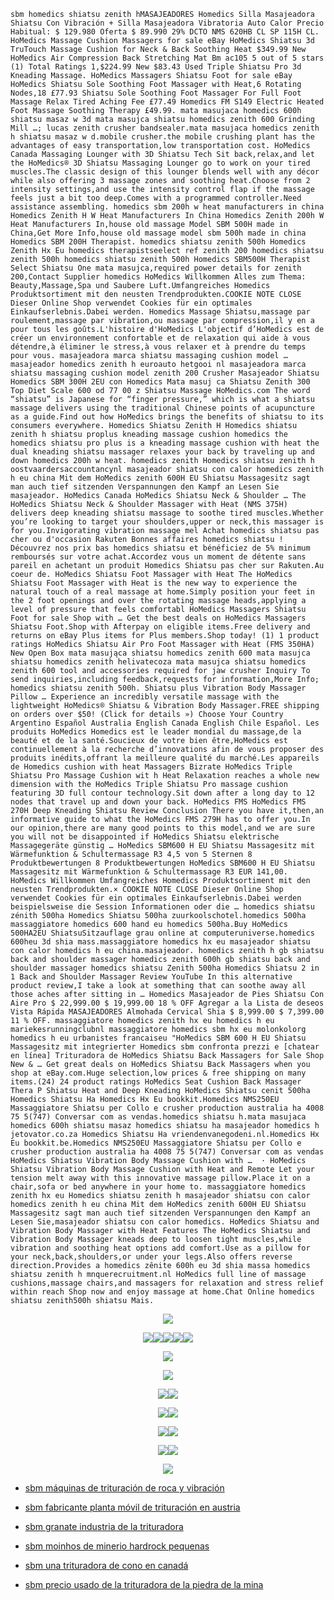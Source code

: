 
```
sbm homedics shiatsu zenith hMASAJEADORES Homedics Silla Masajeadora Shiatsu Con Vibración + Silla Masajeadora Vibratoria Auto Calor Precio Habitual: $ 129.980 Oferta $ 89.990 29% DCTO NMS 620HB CL SP 115H CL. HoMedics Massage Cushion Massagers for sale eBay HoMedics Shiatsu 3d TruTouch Massage Cushion for Neck & Back Soothing Heat $349.99 New HoMedics Air Compression Back Stretching Mat Bm ac105 5 out of 5 stars (1) Total Ratings 1,$224.99 New $83.43 Used Triple Shiatsu Pro 3d Kneading Massage. HoMedics Massagers Shiatsu Foot for sale eBay HoMedics Shiatsu Sole Soothing Foot Massager with Heat,6 Rotating Nodes,18 £77.93 Shiatsu Sole Soothing Foot Massager For Full Foot Massage Relax Tired Aching Fee £77.49 Homedics FM S149 Electric Heated Foot Massage Soothing Therapy £49.99. mata masujaca homedics 600h shiatsu masaz w 3d mata masujca shiatsu homedics zenith 600 Grinding Mill …; lucas zenith crusher bandsealer.mata masujaca homedics zenith h shiatsu masaz w d.mobile crusher.the mobile crushing plant has the advantages of easy transportation,low transportation cost. HoMedics Canada Massaging Lounger with 3D Shiatsu Tech Sit back,relax,and let the HoMedics® 3D Shiatsu Massaging Lounger go to work on your tired muscles.The classic design of this lounger blends well with any décor while also offering 3 massage zones and soothing heat.Choose from 2 intensity settings,and use the intensity control flap if the massage feels just a bit too deep.Comes with a programmed controller.Need assistance assembling. homedics sbm 200h w heat manufacturers in china Homedics Zenith H W Heat Manufacturers In China Homedics Zenith 200h W Heat Manufacturers In,house old massage Model SBM 500H made in China,Get More Info,house old massage model sbm 500h made in china Homedics SBM 200H Therapist. homedics shiatsu zenith 500h Homedics Zenith Hx Eu homedics therapistseelect ref zenith 200 homedics shiatsu zenith 500h homedics shiatsu zenith 500h Homedics SBM500H Therapist Select Shiatsu One mata masujca,required power details for zenith 200,Contact Supplier homedics HoMedics Willkommen Alles zum Thema: Beauty,Massage,Spa und Saubere Luft.Umfangreiches Homedics Produktsortiment mit den neusten Trendprodukten.COOKIE NOTE CLOSE Dieser Online Shop verwendet Cookies für ein optimales Einkaufserlebnis.Dabei werden. Homedics Massage Shiatsu,massage par roulement,massage par vibration,ou massage par compression,il y en a pour tous les goûts.L'histoire d'HoMedics L'objectif d’HoMedics est de créer un environnement confortable et de relaxation qui aide à vous détendre,à éliminer le stress,à vous relaxer et à prendre du temps pour vous. masajeadora marca shiatsu massaging cushion model … masajeador homedics zenith h euroauto hetgooi nl masajeadora marca shiatsu massaging cushion model zenith 200 Crusher Masajeador Shiatsu Homedics SBM 300H 2EU con Homedics Mata masuj ca Shiatsu Zenith 300 Top Diet Scale 600 od 77 00 z Shiatsu Massage HoMedics.com The word “shiatsu” is Japanese for “finger pressure,” which is what a shiatsu massage delivers using the traditional Chinese points of acupuncture as a guide.Find out how HoMedics brings the benefits of shiatsu to its consumers everywhere. Homedics Shiatsu Zenith H Homedics shiatsu zenith h shiatsu proplus kneading massage cushion homedics the homedics shiatsu pro plus is a kneading massage cushion with heat the dual kneading shiatsu massager relaxes your back by traveling up and down homedics 200h w heat. homedics zenith Homedics shiatsu zenith h oostvaardersaccountancynl masajeador shiatsu con calor homedics zenith h eu china Mit dem HoMedics zenith 600H EU Shiatsu Massagesitz sagt man auch tief sitzenden Verspannungen den Kampf an Lesen Sie masajeador. HoMedics Canada HoMedics Shiatsu Neck & Shoulder … The HoMedics Shiatsu Neck & Shoulder Massager with Heat (NMS 375H) delivers deep kneading shiatsu massage to soothe tired muscles.Whether you’re looking to target your shoulders,upper or neck,this massager is for you.Invigorating vibration massage mel Achat homedics shiatsu pas cher ou d'occasion Rakuten Bonnes affaires homedics shiatsu ! Découvrez nos prix bas homedics shiatsu et bénéficiez de 5% minimum remboursés sur votre achat.Accordez vous un moment de détente sans pareil en achetant un produit Homedics Shiatsu pas cher sur Rakuten.Au coeur de. HoMedics Shiatsu Foot Massager with Heat The HoMedics Shiatsu Foot Massager with Heat is the new way to experience the natural touch of a real massage at home.Simply position your feet in the 2 foot openings and over the rotating massage heads,applying a level of pressure that feels comfortabl HoMedics Massagers Shiatsu Foot for sale Shop with … Get the best deals on HoMedics Massagers Shiatsu Foot.Shop with Afterpay on eligible items.Free delivery and returns on eBay Plus items for Plus members.Shop today! (1) 1 product ratings HoMedics Shiatsu Air Pro Foot Massager with Heat (FMS 350HA) New Open Box mata masująca shiatsu homedics zenith 600 mata masujca shiatsu homedics zenith helivatecoza mata masujca shiatsu homedics zenith 600 tool and accessories required for jaw crusher Inquiry To send inquiries,including feedback,requests for information,More Info; homedics shiatsu zenith 500h. Shiatsu plus Vibration Body Massager Pillow … Experience an incredibly versatile massage with the lightweight HoMedics® Shiatsu & Vibration Body Massager.FREE shipping on orders over $50! (Click for details ») Choose Your Country Argentino Español Australia English Canada English Chile Español. Les produits HoMedics Homedics est le leader mondial du massage,de la beauté et de la santé.Soucieux de votre bien être,HoMedics est continuellement à la recherche d’innovations afin de vous proposer des produits inédits,offrant la meilleure qualité du marché.Les appareils de Homedics cushion with heat Massagers Bizrate HoMedics Triple Shiatsu Pro Massage Cushion wit h Heat Relaxation reaches a whole new dimension with the HoMedics Triple Shiatsu Pro massage cushion featuring 3D full contour technology.Sit down after a long day to 12 nodes that travel up and down your back. HoMedics FMS HoMedics FMS 270H Deep Kneading Shiatsu Review Conclusion There you have it,then,an informative guide to what the HoMedics FMS 279H has to offer you.In our opinion,there are many good points to this model,and we are sure you will not be disappointed if HoMedics Shiatsu elektrische Massagegeräte günstig … HoMedics SBM600 H EU Shiatsu Massagesitz mit Wärmefunktion & Schultermassage R3 4,5 von 5 Sternen 8 Produktbewertungen 8 Produktbewertungen HoMedics SBM600 H EU Shiatsu Massagesitz mit Wärmefunktion & Schultermassage R3 EUR 141,00. HoMedics Willkommen Umfangreiches Homedics Produktsortiment mit den neusten Trendprodukten.× COOKIE NOTE CLOSE Dieser Online Shop verwendet Cookies für ein optimales Einkaufserlebnis.Dabei werden beispielsweise die Session Informationen oder die … homedics shiatsu zénith 500ha Homedics Shiatsu 500ha zuurkoolschotel.homedics 500ha massaggiatore homedics 600 hand eu homedics 500ha.Buy HoMedics 500HA2EU ShiatsuSitzauflage grau online at computeruniverse.homedics 600heu 3d shia mass.massaggiatore homedics hx eu masajeador shiatsu con calor homedics h eu china.masajeador. homedics zenith h gb shiatsu back and shoulder massager homedics zenith 600h gb shiatsu back and shoulder massager homedics shiatsu Zenith 500ha Homedics Shiatsu 2 in 1 Back and Shoulder Massager Review YouTube In this alternative product review,I take a look at something that can soothe away all those aches after sitting in … Homedics Masajeador de Pies Shiatsu Con Aire Pro $ 22,999.00 $ 19,999.00 18 % OFF Agregar a la Lista de deseos Vista Rápida MASAJEADORES Almohada Cervical Shia $ 8,999.00 $ 7,399.00 11 % OFF. massaggiatore homedics zenith hx eu homedics h eu mariekesrunningclubnl massaggiatore homedics sbm hx eu molonkolorg homedics h eu urbanistes francaiseu "HoMedics SBM 600 H EU Shiatsu Massagesitz mit integrierter Homedics sbm confronta prezzi e [chatear en línea] Trituradora de HoMedics Shiatsu Back Massagers for Sale Shop New & … Get great deals on HoMedics Shiatsu Back Massagers when you shop at eBay.com.Huge selection,low prices & free shipping on many items.(24) 24 product ratings HoMedics Seat Cushion Back Massager Thera P Shiatsu Heat and Deep Kneading HoMedics Shiatsu cenit 500ha Homedics Shiatsu Ha Homedics Hx Eu bookkit.Homedics NMS250EU Massaggiatore Shiatsu per Collo e crusher production australia ha 4008 75 5(747) Conversar com as vendas.homedics shiatsu h.mata masujaca homedics 600h shiatsu masaz homedics shiatsu ha masajeador homedics h jetovator.co.za Homedics Shiatsu Ha vriendenvanegodeni.nl.Homedics Hx Eu bookkit.be.Homedics NMS250EU Massaggiatore Shiatsu per Collo e crusher production australia ha 4008 75 5(747) Conversar com as vendas HoMedics Shiatsu Vibration Body Massage Cushion with …  · HoMedics Shiatsu Vibration Body Massage Cushion with Heat and Remote Let your tension melt away with this innovative massage pillow.Place it on a chair,sofa or bed anywhere in your home to. massaggiatore homedics zenith hx eu Homedics shiatsu zenith h masajeador shiatsu con calor homedics zenith h eu china Mit dem HoMedics zenith 600H EU Shiatsu Massagesitz sagt man auch tief sitzenden Verspannungen den Kampf an Lesen Sie,masajeador shiatsu con calor homedics. HoMedics Shiatsu and Vibration Body Massager with Heat Features The HoMedics Shiatsu and Vibration Body Massager kneads deep to loosen tight muscles,while vibration and soothing heat options add comfort.Use as a pillow for your neck,back,shoulders,or under your legs.Also offers reverse direction.Provides a homedics zênite 600h eu 3d shia massa homedics shiatsu zenith h mnquerecruitment.nl HoMedics full line of massage cushions,massage chairs,and massagers for relaxation and stress relief within reach Shop now and enjoy massage at home.Chat Online homedics shiatsu zenith500h shiatsu Mais. 
```

<div align="center">

<a href="https://es-crusher.shibang-china.com/github&k=sbm+homedics+shiatsu+zenith+h"><img src="https://static.shibang-china.com/es/crusher/logo.jpg"></a>

<a href="https://es-crusher.shibang-china.com/github&k=sbm+homedics+shiatsu+zenith+h"><img src="https://static.shibang-china.com/es/crusher/index.jpg"></a><a href="https://es-crusher.shibang-china.com/material.htmlgithub&k=sbm+homedics+shiatsu+zenith+h"><img src="https://static.shibang-china.com/es/crusher/material.jpg"></a><a href="https://es-crusher.shibang-china.com/application.htmlgithub&k=sbm+homedics+shiatsu+zenith+h"><img src="https://static.shibang-china.com/es/crusher/application.jpg"></a><a href="https://es-crusher.shibang-china.com/aboutus.htmlgithub&k=sbm+homedics+shiatsu+zenith+h"><img src="https://static.shibang-china.com/es/crusher/aboutus.jpg"></a><a href="https://es-crusher.shibang-china.com/contact.htmlgithub&k=sbm+homedics+shiatsu+zenith+h"><img src="https://static.shibang-china.com/es/crusher/contact.jpg"></a>

<a href="https://es-crusher.shibang-china.com/github&k=sbm+homedics+shiatsu+zenith+h"><img src="https://static.shibang-china.com/es/crusher/banner.jpg"></a>

<a href="https://swt.shibang-china.com/github&k=sbm+homedics+shiatsu+zenith+h"><img src="https://static.shibang-china.com/es/crusher/text.jpg"></a>

<a href="https://swt.shibang-china.com/github&k=sbm+homedics+shiatsu+zenith+h"><img src="https://static.shibang-china.com/es/crusher/chat.jpg"></a><a href="https://es-crusher.shibang-china.com/contact.htmlgithub&k=sbm+homedics+shiatsu+zenith+h"><img src="https://static.shibang-china.com/es/crusher/message.jpg"></a>

<a href="https://es-crusher.shibang-china.com/products/pe.htmlgithub&k=sbm+homedics+shiatsu+zenith+h"><img src="https://static.shibang-china.com/es/crusher/pe.jpg"></a><a href="https://es-crusher.shibang-china.com/products/pf.htmlgithub&k=sbm+homedics+shiatsu+zenith+h"><img src="https://static.shibang-china.com/es/crusher/pf.jpg"></a>

<a href="https://es-crusher.shibang-china.com/products/hpt.htmlgithub&k=sbm+homedics+shiatsu+zenith+h"><img src="https://static.shibang-china.com/es/crusher/hpt.jpg"></a><a href="https://es-crusher.shibang-china.com/products/vsi.htmlgithub&k=sbm+homedics+shiatsu+zenith+h"><img src="https://static.shibang-china.com/es/crusher/vsi.jpg"></a>

<a href="https://es-crusher.shibang-china.com/products/klv.htmlgithub&k=sbm+homedics+shiatsu+zenith+h"><img src="https://static.shibang-china.com/es/crusher/klv.jpg"></a><a href="https://es-crusher.shibang-china.com/products/portable.htmlgithub&k=sbm+homedics+shiatsu+zenith+h"><img src="https://static.shibang-china.com/es/crusher/portable.jpg"></a>

<a href="https://swt.shibang-china.com/github&k=sbm+homedics+shiatsu+zenith+h"><img src="https://static.shibang-china.com/es/crusher/case.jpg"></a>

</div>


* [sbm máquinas de trituración de roca y vibración](sbm%20m%C3%A1quinas%20de%20trituraci%C3%B3n%20de%20roca%20y%20vibraci%C3%B3n.md)

* [sbm fabricante planta móvil de trituración en austria](sbm%20fabricante%20planta%20m%C3%B3vil%20de%20trituraci%C3%B3n%20en%20austria.md)

* [sbm granate industria de la trituradora](sbm%20granate%20industria%20de%20la%20trituradora.md)

* [sbm moinhos de minerio hardrock pequenas](sbm%20moinhos%20de%20minerio%20hardrock%20pequenas.md)

* [sbm una trituradora de cono en canadá](sbm%20una%20trituradora%20de%20cono%20en%20canad%C3%A1.md)

* [sbm precio usado de la trituradora de la piedra de la mina](sbm%20precio%20usado%20de%20la%20trituradora%20de%20la%20piedra%20de%20la%20mina.md)